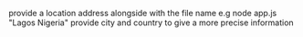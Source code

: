 provide a location address alongside with the file name e.g
node app.js "Lagos Nigeria"
provide city and country to give a more precise information
